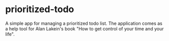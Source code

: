 prioritized-todo
================

A simple app for managing a prioritized todo list. The application comes as a help tool for Alan Lakein's book
"How to get control of your time and your life".